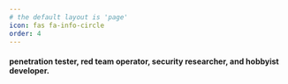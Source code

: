 ```yaml
---
# the default layout is 'page'
icon: fas fa-info-circle
order: 4
---
```


#### penetration tester, red team operator, security researcher, and hobbyist developer. 

